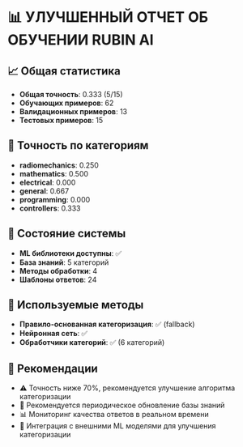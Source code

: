 
# 📊 УЛУЧШЕННЫЙ ОТЧЕТ ОБ ОБУЧЕНИИ RUBIN AI

## 📈 Общая статистика
- **Общая точность**: 0.333 (5/15)
- **Обучающих примеров**: 62
- **Валидационных примеров**: 13
- **Тестовых примеров**: 15

## 🎯 Точность по категориям
- **radiomechanics**: 0.250
- **mathematics**: 0.500
- **electrical**: 0.000
- **general**: 0.667
- **programming**: 0.000
- **controllers**: 0.333

## 🧠 Состояние системы
- **ML библиотеки доступны**: ✅
- **База знаний**: 5 категорий
- **Методы обработки**: 4
- **Шаблоны ответов**: 24

## 🔧 Используемые методы
- **Правило-основанная категоризация**: ✅ (fallback)
- **Нейронная сеть**: ✅
- **Обработчики категорий**: ✅ (6 категорий)

## 📝 Рекомендации
- ⚠️ Точность ниже 70%, рекомендуется улучшение алгоритма категоризации
- 🔄 Рекомендуется периодическое обновление базы знаний
- 📊 Мониторинг качества ответов в реальном времени
- 🧠 Интеграция с внешними ML моделями для улучшения категоризации

